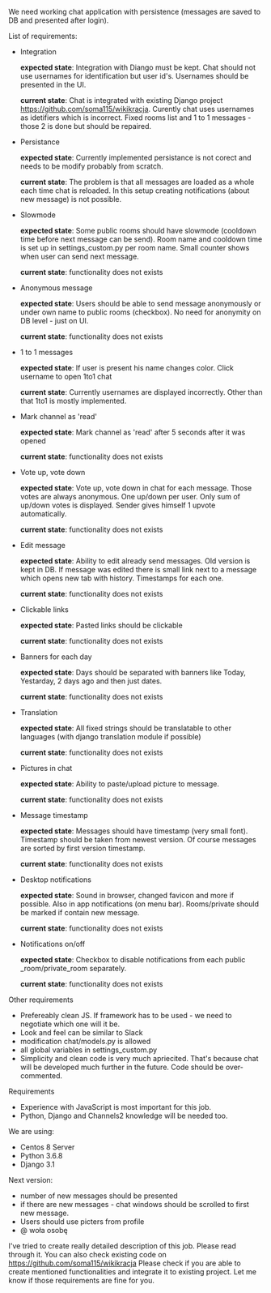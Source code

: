 We need working chat application with persistence (messages are saved to DB and presented after login).


List of requirements:

- Integration

    **expected state**: Integration with Diango must be kept. Chat should not use usernames for identification but user id's. Usernames should be presented in the UI. 

    **current state**: Chat is integrated with existing Django project https://github.com/soma115/wikikracja. Curently chat uses usernames as idetifiers which is incorrect. Fixed rooms list and 1 to 1 messages - those 2 is done but should be repaired.


- Persistance

    **expected state**: Currently implemented persistance is not corect and needs to be modify probably from scratch.

    **current state**: The problem is that all messages are loaded as a whole each time chat is reloaded. In this setup creating notifications (about new message) is not possible.


- Slowmode

    **expected state**: Some public rooms should have slowmode (cooldown time before next message can be send). Room name and cooldown time is set up in settings_custom.py per room name. Small counter shows when user can send next message.
    
    **current state**: functionality does not exists


- Anonymous message

    **expected state**: Users should be able to send message anonymously or under own name to public rooms (checkbox). No need for anonymity on DB level - just on UI. 
    
    **current state**: functionality does not exists


- 1 to 1 messages

    **expected state**: If user is present his name changes color. Click username to open 1to1 chat
    
    **current state**: Currently usernames are displayed incorrectly. Other than that 1to1 is mostly implemented.

- Mark channel as 'read'

    **expected state**: Mark channel as 'read' after 5 seconds after it was opened
    
    **current state**: functionality does not exists


- Vote up, vote down

    **expected state**: Vote up, vote down in chat for each message. Those votes are always anonymous. One up/down per user. Only sum of up/down votes is displayed. Sender gives himself 1 upvote automatically.
    
    **current state**: functionality does not exists


- Edit message

    **expected state**: Ability to edit already send messages. Old version is kept in DB. If message was edited there is small link next to a message which opens new tab with history. Timestamps for each one.
    
    **current state**: functionality does not exists


- Clickable links

    **expected state**: Pasted links should be clickable

    **current state**: functionality does not exists


- Banners for each day

    **expected state**: Days should be separated with banners like Today, Yestarday, 2 days ago and then just dates.
    
    **current state**: functionality does not exists


- Translation

    **expected state**: All fixed strings should be translatable to other languages (with django translation module if possible)

    **current state**: functionality does not exists


- Pictures in chat

    **expected state**: Ability to paste/upload picture to message.

    **current state**: functionality does not exists


- Message timestamp

    **expected state**: Messages should have timestamp (very small font). Timestamp should be taken from newest version. Of course messages are sorted by first version timestamp.

    **current state**: functionality does not exists


- Desktop notifications

    **expected state**: Sound in browser, changed favicon and more if possible. Also in app notifications (on menu bar). Rooms/private should be marked if contain new message.

    **current state**: functionality does not exists


- Notifications on/off

    **expected state**: Checkbox to disable notifications from each public _room/private_room separately.

    **current state**: functionality does not exists
    

Other requirements
- Prefereably clean JS. If framework has to be used - we need to negotiate which one will it be.
- Look and feel can be similar to Slack
- modification chat/models.py is allowed
- all global variables in settings_custom.py
- Simplicity and clean code is very much apriecited. That's because chat will be developed much further in the future. Code should be over-commented.

Requirements
- Experience with JavaScript is most important for this job. 
- Python, Django and Channels2 knowledge will be needed too.

We are using:
- Centos 8 Server
- Python 3.6.8
- Django 3.1




Next version:
- number of new messages should be presented
- if there are new messages - chat windows should be scrolled to first new message.
- Users should use picters from profile
- @ woła osobę





I've tried to create really detailed description of this job. Please read through it.
You can also check existing code on https://github.com/soma115/wikikracja
Please check if you are able to create mentioned functionalities and integrate it to existing project.
Let me know if those requirements are fine for you.